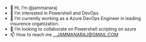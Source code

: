 - 👋 Hi, I’m @jammanaraj
- 👀 I’m interested in Powershell and DevOps
- 🌱 I’m currently working as a Azure DevOps Engineer in leading insurence organization.
- 💞️ I’m looking to collaborate on Powershell scripting on azure 
- 📫 How to reach me ...JAMMANARAJ@GMAIL.COM

<!---
jammanaraj/jammanaraj is a ✨ special ✨ repository because its `README.md` (this file) appears on your GitHub profile.
You can click the Preview link to take a look at your changes.
--->

